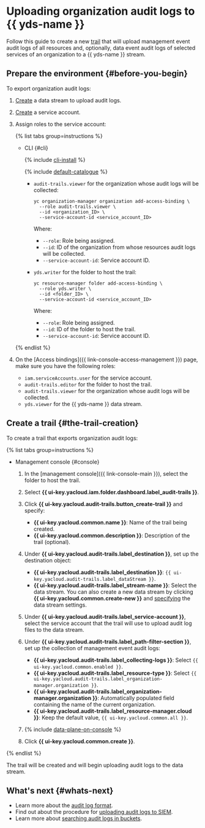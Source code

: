 # Uploading organization audit logs to {{ yds-name }}

Follow this guide to create a new [trail](../concepts/trail.md) that will upload management event audit logs of all resources and, optionally, data event audit logs of selected services of an organization to a {{ yds-name }} stream.


## Prepare the environment {#before-you-begin}

To export organization audit logs:

1. [Create](../../data-streams/operations/manage-streams.md#create-data-stream) a data stream to upload audit logs.
1. [Create](../../iam/operations/sa/create.md) a service account.
1. Assign roles to the service account:

   {% list tabs group=instructions %}

   - CLI {#cli}

      {% include [cli-install](../../_includes/cli-install.md) %}

      {% include [default-catalogue](../../_includes/default-catalogue.md) %}

      * `audit-trails.viewer` for the organization whose audit logs will be collected:

         ```
         yc organization-manager organization add-access-binding \
           --role audit-trails.viewer \
           --id <organization_ID> \
           --service-account-id <service_account_ID>
         ```

         Where:
         * `--role`: Role being assigned.
         * `--id`: ID of the organization from whose resources audit logs will be collected.
         * `--service-account-id`: Service account ID.

      * `yds.writer` for the folder to host the trail:

         ```
         yc resource-manager folder add-access-binding \
           --role yds.writer \
           --id <folder_ID> \
           --service-account-id <service_account_ID>
         ```

         Where:
         * `--role`: Role being assigned.
         * `--id`: ID of the folder to host the trail.
         * `--service-account-id`: Service account ID.

   {% endlist %}

1. On the [Access bindings]({{ link-console-access-management }}) page, make sure you have the following roles:
   * `iam.serviceAccounts.user` for the service account.
   * `audit-trails.editor` for the folder to host the trail.
   * `audit-trails.viewer` for the organization whose audit logs will be collected.
   * `yds.viewer` for the {{ yds-name }} data stream.


## Create a trail {#the-trail-creation}

To create a trail that exports organization audit logs:

{% list tabs group=instructions %}

- Management console {#console}

   1. In the [management console]({{ link-console-main }}), select the folder to host the trail.
   1. Select **{{ ui-key.yacloud.iam.folder.dashboard.label_audit-trails }}**.

   1. Click **{{ ui-key.yacloud.audit-trails.button_create-trail }}** and specify:

      * **{{ ui-key.yacloud.common.name }}**: Name of the trail being created.
      * **{{ ui-key.yacloud.common.description }}**: Description of the trail (optional).

   1. Under **{{ ui-key.yacloud.audit-trails.label_destination }}**, set up the destination object:

      * **{{ ui-key.yacloud.audit-trails.label_destination }}**: `{{ ui-key.yacloud.audit-trails.label_dataStream }}`.
      * **{{ ui-key.yacloud.audit-trails.label_stream-name }}**: Select the data stream. You can also create a new data stream by clicking **{{ ui-key.yacloud.common.create-new }}** and [specifying](../../data-streams/operations/manage-streams.md#create-data-stream) the data stream settings.

   1. Under **{{ ui-key.yacloud.audit-trails.label_service-account }}**, select the service account that the trail will use to upload audit log files to the data stream.

   1. Under **{{ ui-key.yacloud.audit-trails.label_path-filter-section }}**, set up the collection of management event audit logs:

      * **{{ ui-key.yacloud.audit-trails.label_collecting-logs }}**: Select `{{ ui-key.yacloud.common.enabled }}`.
      * **{{ ui-key.yacloud.audit-trails.label_resource-type }}**: Select `{{ ui-key.yacloud.audit-trails.label_organization-manager.organization }}`.
      * **{{ ui-key.yacloud.audit-trails.label_organization-manager.organization }}**: Automatically populated field containing the name of the current organization.
      * **{{ ui-key.yacloud.audit-trails.label_resource-manager.cloud }}**: Keep the default value, `{{ ui-key.yacloud.common.all }}`.

   1. {% include [data-plane-on-console](../../_includes/audit-trails/data-plane-on-console.md) %}

   1. Click **{{ ui-key.yacloud.common.create }}**.

{% endlist %}

The trail will be created and will begin uploading audit logs to the data stream.


## What's next {#whats-next}

* Learn more about the [audit log format](../concepts/format.md).
* Find out about the procedure for [uploading audit logs to SIEM](../concepts/export-siem.md).
* Learn more about [searching audit logs in buckets](../tutorials/search-bucket.md).
